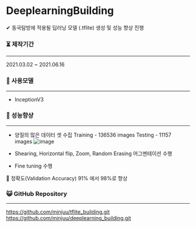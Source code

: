 # DeeplearningBuilding


✔ 동국탐방에 적용될 딥러닝 모델 (.tflite) 생성 및 성능 향상 진행<br>



### ⏳ 제작기간

------

2021.03.02 ~ 2021.06.16<br>




### 💫 사용모델

------

- InceptionV3<br>

### 🥇 성능향샹

------

- 양질의 많은 데이터 셋 수집
  Training - 136536 images 
  Testing - 11157 images
  ![image](https://user-images.githubusercontent.com/57933061/125451044-04712e0d-f62e-41db-80ae-ded27b01e7e4.png)

- Shearing, Horizontal flip, Zoom, Random Erasing 어그멘테이션 수행
- Fine tuning 수행

🔴 정확도(Validation Accuracy) 91% 에서 98%로 향상<br>



### 😺 GitHub Repository

------

https://github.com/minjuu/tflite_building.git<br>
https://github.com/minjuu/deeplearning_building.git





